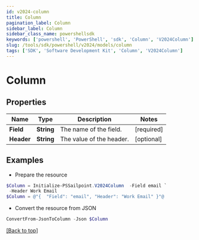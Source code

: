 ```yaml
---
id: v2024-column
title: Column
pagination_label: Column
sidebar_label: Column
sidebar_class_name: powershellsdk
keywords: ['powershell', 'PowerShell', 'sdk', 'Column', 'V2024Column'] 
slug: /tools/sdk/powershell/v2024/models/column
tags: ['SDK', 'Software Development Kit', 'Column', 'V2024Column']
---
```



# Column

## Properties

Name | Type | Description | Notes
------------ | ------------- | ------------- | -------------
**Field** | **String** | The name of the field.  | [required]
**Header** | **String** | The value of the header.  | [optional] 

## Examples

- Prepare the resource
```powershell
$Column = Initialize-PSSailpoint.V2024Column  -Field email `
 -Header Work Email
$Column = @"{  "Field": "email", "Header": "Work Email" }"@
```

- Convert the resource from JSON
```powershell
ConvertFrom-JsonToColumn -Json $Column
```


[[Back to top]](#) 

